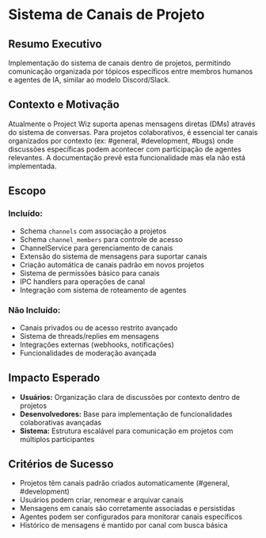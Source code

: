 # Sistema de Canais de Projeto

## Resumo Executivo

Implementação do sistema de canais dentro de projetos, permitindo comunicação organizada por tópicos específicos entre membros humanos e agentes de IA, similar ao modelo Discord/Slack.

## Contexto e Motivação

Atualmente o Project Wiz suporta apenas mensagens diretas (DMs) através do sistema de conversas. Para projetos colaborativos, é essencial ter canais organizados por contexto (ex: #general, #development, #bugs) onde discussões específicas podem acontecer com participação de agentes relevantes. A documentação prevê esta funcionalidade mas ela não está implementada.

## Escopo

### Incluído:

- Schema `channels` com associação a projetos
- Schema `channel_members` para controle de acesso
- ChannelService para gerenciamento de canais
- Extensão do sistema de mensagens para suportar canais
- Criação automática de canais padrão em novos projetos
- Sistema de permissões básico para canais
- IPC handlers para operações de canal
- Integração com sistema de roteamento de agentes

### Não Incluído:

- Canais privados ou de acesso restrito avançado
- Sistema de threads/replies em mensagens
- Integrações externas (webhooks, notificações)
- Funcionalidades de moderação avançada

## Impacto Esperado

- **Usuários:** Organização clara de discussões por contexto dentro de projetos
- **Desenvolvedores:** Base para implementação de funcionalidades colaborativas avançadas
- **Sistema:** Estrutura escalável para comunicação em projetos com múltiplos participantes

## Critérios de Sucesso

- Projetos têm canais padrão criados automaticamente (#general, #development)
- Usuários podem criar, renomear e arquivar canais
- Mensagens em canais são corretamente associadas e persistidas
- Agentes podem ser configurados para monitorar canais específicos
- Histórico de mensagens é mantido por canal com busca básica
